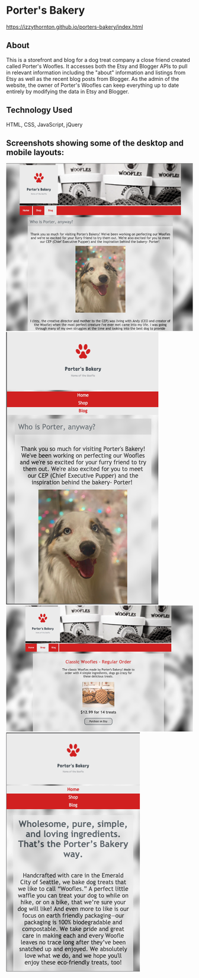 # Porter's Bakery
https://izzythornton.github.io/porters-bakery/index.html

About
-----
This is a storefront and blog for a dog treat company a close friend created called Porter's Woofles. It accesses both the Etsy and Blogger APIs to pull in relevant information including the "about" information and listings from Etsy as well as the recent blog posts from Blogger. As the admin of the website, the owner of Porter's Woofles can keep everything up to date entirely by modifying the data in Etsy and Blogger.

Technology Used
---------------
HTML, CSS, JavaScript, jQuery

Screenshots showing some of the desktop and mobile layouts:
-------------------------------------------------------
<img src="/desktop-screenshot-1.png" alt="blog on desktop" title="Blog on Desktop" />
<img src="/mobile-screenshot-1.png" alt="blog on mobile" title="Blog on Mobile" />
<img src="/desktop-screenshot-2.png" alt="shop on desktop" title="Shop on Desktop" />
<img src="/mobile-screenshot-2.png" alt="homepage on mobile" title="Homepage on Mobile" />
